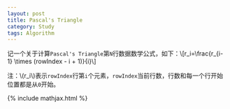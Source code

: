 ```yaml
---
layout: post
title: Pascal's Triangle
category: Study
tags: Algorithm
---
```


记一个关于计算`Pascal's Triangle`第`N`行数据数学公式，如下：\\[r_i=\frac{r_{i-1} \times (rowIndex - i + 1)}{i}\\]

注：\\(r_i\\)表示`rowIndex`行第`i`个元素，`rowIndex`当前行数，行数和每一个行开始位置都是从`0`开始。

{% include mathjax.html %}